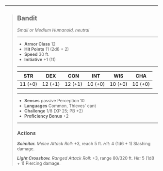 ___
>## Bandit
>*Small or Medium Humanoid, neutral*
>___
>- **Armor Class** 12
>- **Hit Points** 11 (2d8 + 2)
>- **Speed** 30 ft.
>- **Initiative** +1 (11)
>___
>|STR|DEX|CON|INT|WIS|CHA|
>|:---:|:---:|:---:|:---:|:---:|:---:|
>|11 (+0)|12 (+1)|12 (+1)|10 (+0)|10 (+0)|10 (+0)|
>___
>- **Senses** passive Perception 10
>- **Languages** Common, Thieves' cant
>- **Challenge** 1/8 (XP 25; PB +2)
>- **Proficiency Bonus** +2
>___
>### Actions
>***Scimitar.*** *Melee Attack Roll:*  +3, reach 5 ft. *Hit:* 4 (1d6 + 1) Slashing damage.  
>
>***Light Crossbow.*** *Ranged Attack Roll:*  +3, range 80/320 ft. *Hit:* 5 (1d8 + 1) Piercing damage.  
>
